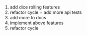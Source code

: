 1. add dice rolling features
2. refactor cycle + add more api tests
3. add more to docs
4. implement above features
5. refactor cycle
